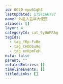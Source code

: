 ```yaml
---
id: 0670-epw61qh4
lastUpdated: 1757166787
name: 外星人驻华大使馆
aliases: []
layer: 4
categoryId: cat_9yUWRRAg
tagIds:
  - tag_fRp-FvBe
  - tag_CHDDbu9q
  - tag_onKpmFeH
nsfw: false
parent: ""
relatedEntries: []
timelineEvents: []
titledLinks: []
---
```


